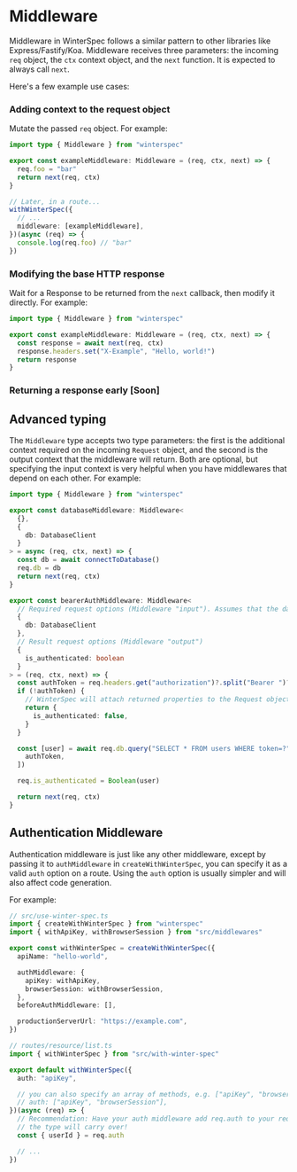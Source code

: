 # Middleware

Middleware in WinterSpec follows a similar pattern to other libraries like Express/Fastify/Koa. Middleware receives three parameters: the incoming `req` object, the `ctx` context object, and the `next` function. It is expected to always call `next`.

Here's a few example use cases:

### Adding context to the request object

Mutate the passed `req` object. For example:

```typescript
import type { Middleware } from "winterspec"

export const exampleMiddleware: Middleware = (req, ctx, next) => {
  req.foo = "bar"
  return next(req, ctx)
}

// Later, in a route...
withWinterSpec({
  // ...
  middleware: [exampleMiddleware],
})(async (req) => {
  console.log(req.foo) // "bar"
})
```

### Modifying the base HTTP response

Wait for a Response to be returned from the `next` callback, then modify it directly. For example:

```typescript
import type { Middleware } from "winterspec"

export const exampleMiddleware: Middleware = (req, ctx, next) => {
  const response = await next(req, ctx)
  response.headers.set("X-Example", "Hello, world!")
  return response
}
```

### Returning a response early [Soon]

## Advanced typing

The `Middleware` type accepts two type parameters: the first is the additional context required on the incoming `Request` object, and the second is the output context that the middleware will return. Both are optional, but specifying the input context is very helpful when you have middlewares that depend on each other. For example:

```typescript
import type { Middleware } from "winterspec"

export const databaseMiddleware: Middleware<
  {},
  {
    db: DatabaseClient
  }
> = async (req, ctx, next) => {
  const db = await connectToDatabase()
  req.db = db
  return next(req, ctx)
}

export const bearerAuthMiddleware: Middleware<
  // Required request options (Middleware "input"). Assumes that the database middleware has already been called, maybe as part of `beforeAuthMiddleware[]` in `createWithWinterSpec`.
  {
    db: DatabaseClient
  },
  // Result request options (Middleware "output")
  {
    is_authenticated: boolean
  }
> = (req, ctx, next) => {
  const authToken = req.headers.get("authorization")?.split("Bearer ")?.[1]
  if (!authToken) {
    // WinterSpec will attach returned properties to the Request object
    return {
      is_authenticated: false,
    }
  }

  const [user] = await req.db.query("SELECT * FROM users WHERE token=?", [
    authToken,
  ])

  req.is_authenticated = Boolean(user)

  return next(req, ctx)
}
```

## Authentication Middleware

Authentication middleware is just like any other middleware, except by passing it to `authMiddleware` in `createWithWinterSpec`, you can specify it as a valid `auth` option on a route. Using the `auth` option is usually simpler and will also affect code generation.

For example:

```ts
// src/use-winter-spec.ts
import { createWithWinterSpec } from "winterspec"
import { withApiKey, withBrowserSession } from "src/middlewares"

export const withWinterSpec = createWithWinterSpec({
  apiName: "hello-world",

  authMiddleware: {
    apiKey: withApiKey,
    browserSession: withBrowserSession,
  },
  beforeAuthMiddleware: [],

  productionServerUrl: "https://example.com",
})
```

```ts
// routes/resource/list.ts
import { withWinterSpec } from "src/with-winter-spec"

export default withWinterSpec({
  auth: "apiKey",

  // you can also specify an array of methods, e.g. ["apiKey", "browserSession"]
  // auth: ["apiKey", "browserSession"],
})(async (req) => {
  // Recommendation: Have your auth middleware add req.auth to your request,
  // the type will carry over!
  const { userId } = req.auth

  // ...
})
```
